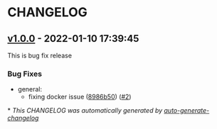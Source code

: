 # CHANGELOG

## [v1.0.0](https://github.com/geethas26/geethas26/releases/tag/v1.0.0) - 2022-01-10 17:39:45

This is bug fix release

### Bug Fixes

- general:
  - fixing docker issue ([8986b50](https://github.com/geethas26/geethas26/commit/8986b5035b8642497a80330d0ca3b646ad4aea4e)) ([#2](https://github.com/geethas26/geethas26/pull/2))

\* *This CHANGELOG was automatically generated by [auto-generate-changelog](https://github.com/BobAnkh/auto-generate-changelog)*
